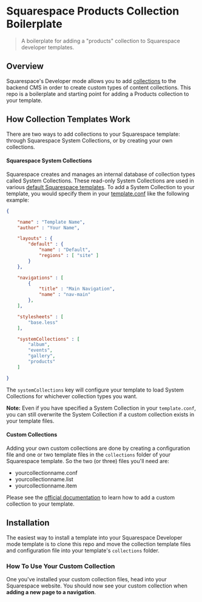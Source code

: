 Squarespace Products Collection Boilerplate
=======

> A boilerplate for adding a "products" collection to Squarespace developer templates.



## Overview
Squarespace's Developer mode allows you to add [collections](http://developers.squarespace.com/collections/) to the backend CMS in order to create custom types of content collections. This repo is a boilerplate and starting point for adding a Products collection to your template.



## How Collection Templates Work
There are two ways to add collections to your Squarespace template: through Squarespace System Collections, or by creating your own collections.

#### Squarespace System Collections
Squarespace creates and manages an internal database of collection types called System Collections. These read-only System Collections are used in various [default Squarespace templates](http://squarespace.com/templates). To add a System Collection to your template, you would specify them in your [template.conf](http://developers.squarespace.com/template-configuration/) like the following example:


```json
{

    "name" : "Template Name",
    "author" : "Your Name",

    "layouts" : {
        "default" : {
            "name" : "Default",
            "regions" : [ "site" ]
        }
    },

    "navigations" : [
        {
            "title" : "Main Navigation",
            "name" : "nav-main"
        },
    ],

    "stylesheets" : [
        "base.less"
    ],

    "systemCollections" : [
        "album",
        "events",
        "gallery",
        "products"
    ]

}
```

The `systemCollections` key will configure your template to load System Collections for whichever collection types you want.

**Note:** Even if you have specified a System Collection in your `template.conf`, you can still overwrite the System Collection if a custom collection exists in your template files.


#### Custom Collections
Adding your own custom collections are done by creating a configuration file and one or two template files in the `collections` folder of your Squarespace template. So the two (or three) files you'll need are:

* yourcollectionname.conf
* yourcollectionname.list
* yourcollectionname.item

Please see the [official documentation](http://developers.squarespace.com/collections/) to learn how to add a custom collection to your template.



## Installation
The easiest way to install a template into your Squarespace Developer mode template is to clone this repo and move the collection template files and configuration file into your template's `collections` folder.

### How To Use Your Custom Collection
One you've installed your custom collection files, head into your Squarespace website. You should now see your custom collection when **adding a new page to a navigation**.